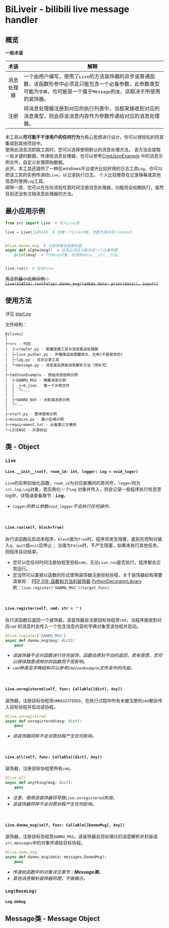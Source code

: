 BiLiveir - bilibili live message handler
===

概览
---

**一些术语**

|  术语   | 解释                                                                                                  |
|:-----:|-----------------------------------------------------------------------------------------------------|
| 消息处理器 | 一个由用户编写，使用了`Live`的方法装饰器的异步或普通函数，该函数形参中必须且只能包含一个必备参数，此参数类型可能为`字典`，也可能是一个属于`Message`的`类`，这取决于所使用的装饰器。 |
|  注册   | 将消息处理器注册到对应的执行列表中，当框架接收到对应的消息类型，则会将该消息内容作为参数传递给对应的消息处理器。                                            |

本工具以**尽可能不干涉用户的任何行为**为核心思想进行设计，你可以很轻松的将其集成到其他项目中。  
使用此消息流抓取工具时，您可以选择使用默认的消息处理方法，
该方法会提取一些关键的数据，传递给消息处理器，也可以参考[CmdJsonExample](CmdJsonExample "从管人那爬的数据")
中的消息示例文件，自定义处理原始数据。  
此外，本工具还提供了一种在windows平台或许比较好用的日志工具`Log`，你可以把该工具的实例传递给`Live`，以记录执行日志。
个人比较推荐在记录弹幕或其他信息时使用`Log`工具。  
顺带一提，您可以在任何流程任意时间注册消息处理器，功能将会如期执行，虽然目前还没有注销消息处理器的方法。

最小应用示例
---

```python
from src import Live  # 导入Live类

live = Live(114514)  # 创建一个Live对象，参数为房间号(roomid)


@live.danmu_msg  # 注册弹幕消息解析器
async def alpha(msg):  # 此处必须且只能包含一个必备参数
    print(msg)  # 打印msg对象，会调用data.__str__方法。


live.run()  # 启动live
```

~~真正的最小应用示例：~~  
~~`Live(114514).run(False).danmu_msg(lambda data: print(data)), input()`~~

使用方法
---
详见 [start.py](start.py)

文件结构：

```
Biliveir
│
├─src - 代码
│  ├─crawler.py - 直播连接工具与消息推送处理器
│  ├─live_pusher.py - 开播推送及提醒相关，无用(不是我写的)
│  ├─log.py - 日志记录工具
│  └─message.py - 消息类及原始消息解析方法（待补充）
│
├─CmdJsonExample - 原始消息结构示例
│  ├─DANMU_MSG - 弹幕消息示例
│  │  ├─0.json - 第一个示例文件
│  │  └─...
│  │
│  ├─GUARD_BUY - 大航海消息示例
│  └─...
│
├─start.py - 整体使用示例
├─minimize.py - 最小应用示例
├─requirement.txt - 必备第三方模块
└─LICENSE - 开源协议
```

类 - Object
---

### `Live`

#### `Live.__init__(self, room_id: int, logger: Log = void_loger)`

`Live`的实例初始化函数，`room_id`为对应直播间的房间号，`logger`则为`src.log.Log`对象，若实例化一个`Log`
对象并传入，则会记录一些程序执行信息至log中，详情请查看章节：***Log***。

- *`logger`的默认参数`void_logger`不会执行任何操作。*

<br>

#### `Live.run(self, block=True)`

执行该函数后启动本程序，`block`值为`True`时，程序将发生阻塞，直到在控制台输入`q`、`quit`或`exit`后停止；
当值为`False`时，不产生阻塞，如果未执行其他任务，则程序自动结束。

- 您可以在任何时间注册协程至目标`cmd`，无论`Live.run`是否执行，程序都会正常运行。
- 您当然可以直接以函数的形式使用装饰器注册目标协程，关于装饰器如有需要请查阅：
  [PEP 318: 函数和方法的装饰器](https://docs.python.org/zh-cn/3.10/whatsnew/2.4.html#pep-318-decorators-for-functions-and-methods)
  [PythonDecoratorLibrary](https://wiki.python.org/moin/PythonDecoratorLibrary)  
  例：`live.register('DANMU_MSG')(target_func)`

<br>

#### `Live.register(self, cmd: str = '')`

执行该函数后返回一个装饰器，该装饰器会注册目标协程至`cmd`，当程序接收到对应`cmd`
的消息时会传入一个包含消息内容的字典对象至该协程并启动。

```python
@live.register('DANMU_MSG')
async def danmu_msg(msg: dict):
    pass
```

- *该装饰器不会对函数进行任何装饰，函数会原封不动的返回，若有意愿，您可以继续随意调用你的函数而不受影响。*
- *`cmd`种类及字典结构可以参考`CmdJsonExample`文件夹中的内容。*

<br>

#### `Live.unregistered(self, func: Callable[[dict], Any])`

装饰器，注册目标协程至`UNREGISTERED`，在执行过程中所有未被注册的`cmd`都会传入目标协程并启动该协程。

```python
@live.unregistered
async def unregistered(msg: dict):
    pass
```

- *该装饰器同样不会对原协程产生任何影响。*

<br>

#### `Live.all(self, func: Callable[[dict], Any])`

装饰器，注册目标协程至所有`cmd`。

```python
@live.all
async def anything(msg: dict):
    pass
```

- *注意，使用该装饰器将导致`Live.unregistered`失效。*
- *该装饰器同样不会对原协程产生任何影响。*

<br>

#### `Live.danmu_msg(self, func: Callable[[DanmuMsg], Any])`

装饰器，注册目标协程至`DANMU_MSG`，该装饰器会将处理过的消息解析并封装成`src.messages`中的对象传递给目标协程。

```python
@live.damu_msg
async def danmu_msg(data: messages.DanmuMsg):
    pass
```

- *传递给函数中的对象详见章节：**Message类**。*
- *其他消息解析装饰器同理，不做展示。*

### `Log(BaseLog)`

#### `Log.debug`

Message类 - Message Object
---

